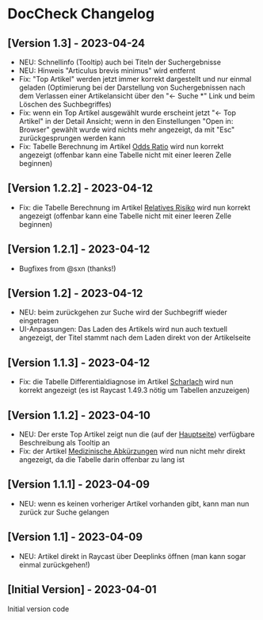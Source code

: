 # DocCheck Changelog

## [Version 1.3] - 2023-04-24

- NEU: Schnellinfo (Tooltip) auch bei Titeln der Suchergebnisse
- NEU: Hinweis "Articulus brevis minimus" wird entfernt
- Fix: "Top Artikel" werden jetzt immer korrekt dargestellt und nur einmal geladen (Optimierung bei der Darstellung von Suchergebnissen nach dem Verlassen einer Artikelansicht über den "← Suche \*" Link und beim Löschen des Suchbegriffes)
- Fix: wenn ein Top Artikel ausgewählt wurde erscheint jetzt "← Top Artikel" in der Detail Ansicht; wenn in den Einstellungen "Open in: Browser" gewählt wurde wird nichts mehr angezeigt, da mit "Esc" zurückgesprungen werden kann
- Fix: Tabelle Berechnung im Artikel [Odds Ratio](https://flexikon.doccheck.com/de/Odds_Ratio) wird nun korrekt angezeigt (offenbar kann eine Tabelle nicht mit einer leeren Zelle beginnen)

## [Version 1.2.2] - 2023-04-12

- Fix: die Tabelle Berechnung im Artikel [Relatives Risiko](https://flexikon.doccheck.com/de/Relatives_Risiko) wird nun korrekt angezeigt (offenbar kann eine Tabelle nicht mit einer leeren Zelle beginnen)

## [Version 1.2.1] - 2023-04-12

- Bugfixes from @sxn (thanks!)

## [Version 1.2] - 2023-04-12

- NEU: beim zurückgehen zur Suche wird der Suchbegriff wieder eingetragen
- UI-Anpassungen: Das Laden des Artikels wird nun auch textuell angezeigt, der Titel stammt nach dem Laden direkt von der Artikelseite

## [Version 1.1.3] - 2023-04-12

- Fix: die Tabelle Differentialdiagnose im Artikel [Scharlach](https://flexikon.doccheck.com/de/Scharlach) wird nun korrekt angezeigt (es ist Raycast 1.49.3 nötig um Tabellen anzuzeigen)

## [Version 1.1.2] - 2023-04-10

- NEU: Der erste Top Artikel zeigt nun die (auf der [Hauptseite](https://flexikon.doccheck.com/de/Hauptseite)) verfügbare Beschreibung als Tooltip an
- Fix: der Artikel [Medizinische Abkürzungen](https://flexikon.doccheck.com/de/Medizinische_Abkürzungen) wird nun nicht mehr direkt angezeigt, da die Tabelle darin offenbar zu lang ist

## [Version 1.1.1] - 2023-04-09

- NEU: wenn es keinen vorheriger Artikel vorhanden gibt, kann man nun zurück zur Suche gelangen

## [Version 1.1] - 2023-04-09

- NEU: Artikel direkt in Raycast über Deeplinks öffnen (man kann sogar einmal zurückgehen!)

## [Initial Version] - 2023-04-01

Initial version code